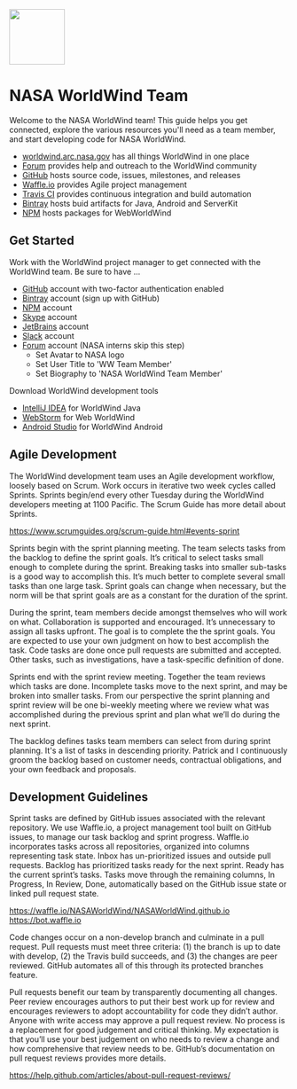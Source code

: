 <img src="https://worldwind.arc.nasa.gov/img/nasa-logo.svg" height="100"/>

# NASA WorldWind Team

Welcome to the NASA WorldWind team! This guide helps you get connected, explore the various resources you'll need as a
team member, and start developing code for NASA WorldWind.

- [worldwind.arc.nasa.gov](https://worldwind.arc.nasa.gov) has all things WorldWind in one place
- [Forum](https://forum.worldwindcentral.com) provides help and outreach to the WorldWind community
- [GitHub](https://github.com/NASAWorldWind) hosts source code, issues, milestones, and releases
- [Waffle.io](https://waffle.io/NASAWorldWind/NASAWorldWind.github.io) provides Agile project management
- [Travis CI](https://travis-ci.org/NASAWorldWind) provides continuous integration and build automation
- [Bintray](https://bintray.com/nasaworldwind) hosts buid artifacts for Java, Android and ServerKit
- [NPM](https://npmjs.com/org/nasaworldwind) hosts packages for WebWorldWind

## Get Started

Work with the WorldWind project manager to get connected with the WorldWind team. Be sure to have ...

- [GitHub](https://github.com) account with two-factor authentication enabled
- [Bintray](https://bintray.com/signup/oss) account (sign up with GitHub)
- [NPM](https://www.npmjs.com/signup) account
- [Skype](https://login.skype.com/account/signup-form) account
- [JetBrains](https://account.jetbrains.com/login) account
- [Slack](https://slack.com/) account
- [Forum](http://forum.worldwindcentral.com/register.php) account (NASA interns skip this step)
  - Set Avatar to NASA logo
  - Set User Title to 'WW Team Member'
  - Set Biography to 'NASA WorldWind Team Member'

Download WorldWind development tools

- [IntelliJ IDEA](https://www.jetbrains.com/idea/download/) for WorldWind Java
- [WebStorm](https://www.jetbrains.com/webstorm/download/) for Web WorldWind
- [Android Studio](https://developer.android.com/studio/) for WorldWind Android

## Agile Development

The WorldWind development team uses an Agile development workflow, loosely based on Scrum. Work occurs in iterative two week cycles called Sprints. Sprints begin/end every other Tuesday during the WorldWind developers meeting at 1100 Pacific. The Scrum Guide has more detail about Sprints.

https://www.scrumguides.org/scrum-guide.html#events-sprint

Sprints begin with the sprint planning meeting. The team selects tasks from the backlog to define the sprint goals. It’s critical to select tasks small enough to complete during the sprint. Breaking tasks into smaller sub-tasks is a good way to accomplish this. It’s much better to complete several small tasks than one large task. Sprint goals can change when necessary, but the norm will be that sprint goals are as a constant for the duration of the sprint.

During the sprint, team members decide amongst themselves who will work on what. Collaboration is supported and encouraged. It’s unnecessary to assign all tasks upfront. The goal is to complete the the sprint goals. You are expected to use your own judgment on how to best accomplish the task. Code tasks are done once pull requests are submitted and accepted. Other tasks, such as investigations, have a task-specific definition of done.

Sprints end with the sprint review meeting. Together the team reviews which tasks are done. Incomplete tasks move to the next sprint, and may be broken into smaller tasks. From our perspective the sprint planning and sprint review will be one bi-weekly meeting where we review what was accomplished during the previous sprint and plan what we’ll do during the next sprint.

The backlog defines tasks team members can select from during sprint planning. It's a list of tasks in descending priority. Patrick and I continuously groom the backlog based on customer needs, contractual obligations, and your own feedback and proposals.

## Development Guidelines

Sprint tasks are defined by GitHub issues associated with the relevant repository. We use Waffle.io, a project management tool built on GitHub issues, to manage our task backlog and sprint progress. Waffle.io incorporates tasks across all repositories, organized into columns representing task state. Inbox has un-prioritized issues and outside pull requests. Backlog has prioritized tasks ready for the next sprint. Ready has the current sprint’s tasks. Tasks move through the remaining columns, In Progress, In Review, Done, automatically based on the GitHub issue state or linked pull request state. 

https://waffle.io/NASAWorldWind/NASAWorldWind.github.io
https://bot.waffle.io

Code changes occur on a non-develop branch and culminate in a pull request. Pull requests must meet three criteria: (1) the branch is up to date with develop, (2) the Travis build succeeds, and (3) the changes are peer reviewed. GitHub automates all of this through its protected branches feature.

Pull requests benefit our team by transparently documenting all changes. Peer review encourages authors to put their best work up for review and encourages reviewers to adopt accountability for code they didn’t author. Anyone with write access may approve a pull request review. No process is a replacement for good judgement and critical thinking. My expectation is that you’ll use your best judgement on who needs to review a change and how comprehensive that review needs to be. GitHub’s documentation on pull request reviews provides more details.

https://help.github.com/articles/about-pull-request-reviews/
